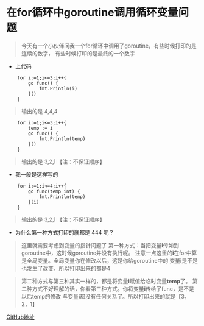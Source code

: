 # 在for循环中goroutine调用循环变量问题

> 今天有一个小伙伴问我一个for循环中调用了goroutine，有些时候打印的是连续的数字，
>有些时候打印的是最终的一个数字

- 上代码

```goregexp
	for i:=1;i<=3;i++{
		go func() {
			fmt.Println(i)
		}()
	}
```
> 输出的是 4,4,4

```goregexp
	for i:=1;i<=3;i++{
		temp := i
		go func() {
			fmt.Println(temp)
		}()
	}
```
> 输出的是 3,2,1 【注：不保证顺序】

- 我一般是这样写的
```goregexp
	for i:=1;i<=4;i++{
		go func(temp int) {
			fmt.Println(temp)
		}(i)
	}
```
> 输出的是 3,2,1 【注：不保证顺序】

- 为什么第一种方式打印的就都是 444 呢？
> 这里就需要考虑到变量的指针问题了
>第一种方式：当把变量**i**传如到goroutine中，这时候goroutine并没有执行呢。
>注意一点这里的**i**在for中算是全局变量。全局变量你在修改以后，这是你给goroutine中的
>变量**i**是不是也发生了改变，所以打印出来的都是4

>第二种方式与第三种其实一样的，都是将变量**i**赋值给临时变量**temp**了。
>第二种方式不好理解的话，你看第三种方式。你将变量**i**传给了func，是不是以后temp的修改
>与变量**i**都没有任何关系了。所以打印出来的就是【3，2，1】


[GitHub地址](https://github.com/wrack0001/note/blob/master/golnag/%E5%9F%BA%E7%A1%80%E7%AF%87/goroutine/%E5%9C%A8for%E5%BE%AA%E7%8E%AF%E4%B8%ADgoroutine%E8%B0%83%E7%94%A8%E5%BE%AA%E7%8E%AF%E5%8F%98%E9%87%8F%E9%97%AE%E9%A2%98.md)
